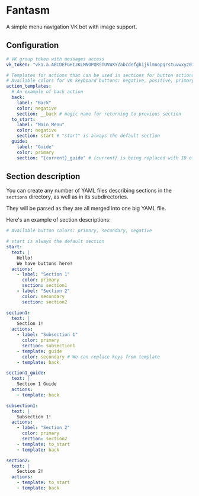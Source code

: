 # Fantasm

A simple menu navigation VK bot with image support.

## Configuration

```yaml
# VK group token with messages access
vk_token: "vk1.a.ABCDEFGHIJKLMNOPQRSTUVWXYZabcdefghijklmnopqrstuvwxyz0123456789-ABCDEFGHIJKLMNOPQRSTUVWXYZabcdefghijklmnopqrstuvwxyz0123456789_ABCDEFGHIJKLMNOPQRSTUVWXYZabcdefghijklmnopqrstuvwxyz0123456789-xyz"

# Templates for actions that can be used in sections for button actions
# Available colors for VK keyboard buttons: negative, positive, primary, secondary
action_templates:
  # An example of back action
  back:
    label: "Back"
    color: negative
    section: __back # magic name for returning to previous section
  to_start:
    label: "Main Menu"
    color: negative
    section: start # "start" is always the default section
  guide:
    label: "Guide"
    color: primary
    section: "{current}_guide" # {current} is being replaced with ID of current section
```

## Section description

You can create any number of YAML files describing sections in the ``sections`` directory, as well as in its subdirectories.

They will be parsed as they are all merged into one big YAML file.

Here's an example of section descriptions:

```yaml
# Available button colors: primary, secondary, negative

# start is always the default section
start:
  text: |
    Hello!
    We have buttons here!
  actions:
    - label: "Section 1"
      color: primary
      section: section1
    - label: "Section 2"
      color: secondary
      section: section2

section1:
  text: |
    Section 1!
  actions:
    - label: "Subsection 1"
      color: primary
      section: subsection1
    - template: guide
      color: secondary # We can replace keys from template
    - template: back

section1_guide:
  text: |
    Section 1 Guide
  actions:
    - template: back

subsection1:
  text: |
    Subsection 1!
  actions:
    - label: "Section 2"
      color: primary
      section: section2
    - template: to_start
    - template: back

section2:
  text: |
    Section 2!
  actions:
    - template: to_start
    - template: back
```